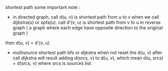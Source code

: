 
shortest path some important note :

- in directed graph, call d(u, v) is shortest path from u to v when we call dijkstra(u) or spfa(u).
call d'(v, u) is shortest path from v to u in reverse graph ( a graph where each edge have opposite direction to the original graph )

then d(u, v) = d'(v, u)

- multisource shortest path bfs or dijkstra when not reset the d(u, v) after call dijkstra will result adding d(srcs, v) to d(u, v), which mean d(u, srcs) + d(srcs, v) where srcs is sources list.

